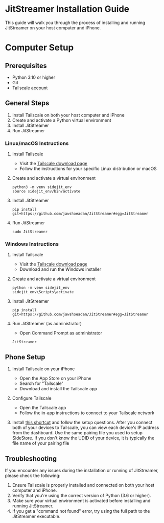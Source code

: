 # JitStreamer Installation Guide

This guide will walk you through the process of installing and running JitStreamer on your host computer and iPhone.

# Computer Setup

## Prerequisites

-   Python 3.10 or higher
-   Git
-   Tailscale account

## General Steps

1. Install Tailscale on both your host computer and iPhone
2. Create and activate a Python virtual environment
3. Install JitStreamer
4. Run JitStreamer

### Linux/macOS Instructions

1. Install Tailscale

    - Visit the [Tailscale download page](https://tailscale.com/download)
    - Follow the instructions for your specific Linux distribution or macOS

2. Create and activate a virtual environment

    ```
    python3 -m venv sidejit_env
    source sidejit_env/bin/activate
    ```

3. Install JitStreamer

    ```
    pip install git+https://github.com/jawshoeadan/JitStreamer#egg=JitStreamer
    ```

4. Run JitStreamer
    ```
    sudo JitStreamer
    ```

### Windows Instructions

1. Install Tailscale

    - Visit the [Tailscale download page](https://tailscale.com/download)
    - Download and run the Windows installer

2. Create and activate a virtual environment

    ```
    python -m venv sidejit_env
    sidejit_env\Scripts\activate
    ```

3. Install JitStreamer

    ```
    pip install git+https://github.com/jawshoeadan/JitStreamer#egg=JitStreamer
    ```

4. Run JitStreamer (as administrator)
    - Open Command Prompt as administrator
    ```
    JitStreamer
    ```

## Phone Setup

1. Install Tailscale on your iPhone

    - Open the App Store on your iPhone
    - Search for "Tailscale"
    - Download and install the Tailscale app

2. Configure Tailscale
    - Open the Tailscale app
    - Follow the in-app instructions to connect to your Tailscale network
3. Install [this shortcut](https://www.icloud.com/shortcuts/ed312725980f4bbfab7e6fe939a470df) and follow the setup questions. After you connect both of your devices to Tailscale, you can view each device's IP address from the dashboard. Use the same pairing file you used to setup SideStore. If you don't know the UDID of your device, it is typically the file name of your pairing file

## Troubleshooting

If you encounter any issues during the installation or running of JitStreamer, please check the following:

1. Ensure Tailscale is properly installed and connected on both your host computer and iPhone.
2. Verify that you're using the correct version of Python (3.6 or higher).
3. Make sure your virtual environment is activated before installing and running JitStreamer.
4. If you get a "command not found" error, try using the full path to the JitStreamer executable.
